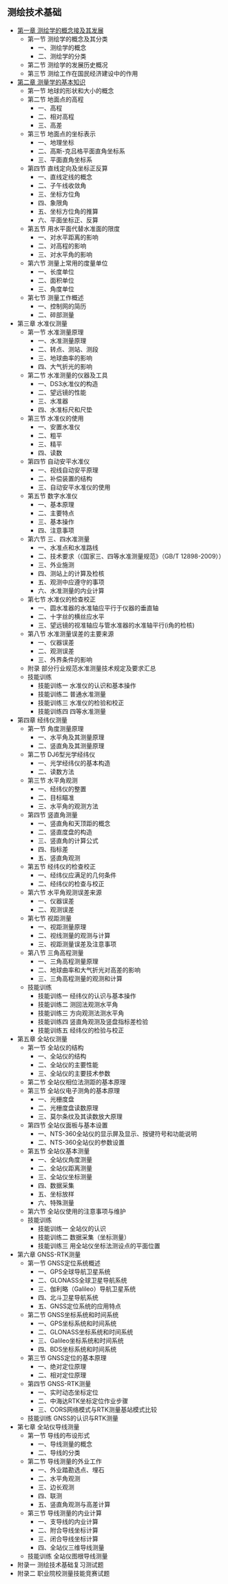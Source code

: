 ## 测绘技术基础
- [第一章 测绘学的概念接及其发展](chapter1.md)
	- 第一节 测绘学的概念及其分类
		- 一、测绘学的概念
		- 二、测绘学的分类
	- 第二节 测绘学的发展历史概况
	- 第三节 测绘工作在国民经济建设中的作用
- [第二章 测量学的基本知识](chapter2.md)
	- 第一节 地球的形状和大小的概念
	- 第二节 地面点的高程
		- 一、高程
		- 二、相对高程
		- 三、高差
	- 第三节 地面点的坐标表示
		- 一、地理坐标
		- 二、高斯-克吕格平面直角坐标系
		- 三、平面直角坐标系
	- 第四节 直线定向及坐标正反算
		- 一、直线定线的概念
		- 二、子午线收敛角
		- 三、坐标方位角
		- 四、象限角
		- 五、坐标方位角的推算
		- 六、平面坐标正、反算
	- 第五节 用水平面代替水准面的限度
		- 一、对水平距离的影响
		- 二、对高程的影响
		- 三、对水平角的影响
	- 第六节 测量上常用的度量单位
		- 一、长度单位
		- 二、面积单位
		- 三、角度单位
	- 第七节 测量工作概述
		- 一、控制网的简历
		- 二、碎部测量
- 第三章 水准仪测量
	- 第一节 水准测量原理
		- 一、水准测量原理
		- 二、转点、测站、测段
		- 三、地球曲率的影响
		- 四、大气折光的影响
	- 第二节 水准测量的仪器及工具
		- 一、DS3水准仪的构造
		- 二、望远镜的性能
		- 三、水准器
		- 四、水准标尺和尺垫
	- 第三节 水准仪的使用
		- 一、安置水准仪
		- 二、粗平
		- 三、精平
		- 四、读数
	- 第四节 自动安平水准仪
		- 一、视线自动安平原理
		- 二、补偿装置的结构
		- 三、自动安平水准仪的使用
	- 第五节 数字水准仪
		- 一、基本原理
		- 二、主要特点
		- 三、基本操作
		- 四、注意事项
	- 第六节 三、四水准测量
		- 一、水准点和水准路线
		- 二、技术要求（《国家三、四等水准测量规范》（GB/T 12898-2009））
		- 三、外业施测
		- 四、测站上的计算及检核
		- 五、观测中应遵守的事项
		- 六、水准测量的内业计算
	- 第七节 水准仪的检查校正
		- 一、圆水准器的水准轴应平行于仪器的垂直轴
		- 二、十字丝的横丝应水平
		- 三、望远镜的视准轴应与管水准器的水准轴平行(i角的检核)
	- 第八节 水准测量误差的主要来源
		- 一、仪器误差
		- 二、观测误差
		- 三、外界条件的影响
	- 附录 部分行业规范水准测量技术规定及要求汇总
	- 技能训练
		- 技能训练一 水准仪的认识和基本操作
		- 技能训练二 普通水准测量
		- 技能训练三 水准仪的检验和校正
		- 技能训练四 四等水准测量
- 第四章 经纬仪测量
	- 第一节 角度测量原理
		- 一、水平角及其测量原理
		- 二、竖直角及其测量原理
	- 第二节 DJ6型光学经纬仪
		- 一、光学经纬仪的基本构造
		- 二、读数方法
	- 第三节 水平角观测
		- 一、经纬仪的整置
		- 二、目标瞄准
		- 三、水平角的观测方法
	- 第四节 竖直角测量
		- 一、竖直角和天顶距的概念
		- 二、竖直度盘的构造
		- 三、竖直角的计算公式
		- 四、指标差
		- 五、竖直角观测
	- 第五节 经纬仪的检查校正
		- 一、经纬仪应满足的几何条件
		- 二、经纬仪的检查与校正
	- 第六节 水平角观测误差来源
		- 一、仪器误差
		- 二、观测误差
	- 第七节 视距测量
		- 一、视距测量原理
		- 二、视线测量的观测与计算
		- 三、视距测量误差及注意事项
	- 第八节 三角高程测量
		- 一、三角高程测量原理
		- 二、地球曲率和大气折光对高差的影响
		- 三、三角高程测量的观测和计算
	- 技能训练
		- 技能训练一 经纬仪的认识与基本操作
		- 技能训练二 测回法观测水平角
		- 技能训练三 方向观测法测水平角
		- 技能训练四 竖直角观测及竖盘指标差检验
		- 技能训练五 经纬仪的检验与校正
- 第五章 全站仪测量
	- 第一节 全站仪的结构
		- 一、全站仪的结构
		- 二、全站仪的主要性能
		- 三、全站仪的主要技术参数
	- 第二节 全站仪相位法测距的基本原理
	- 第三节 全站仪电子测角的基本原理
		- 一、光栅度盘
		- 二、光栅度盘读数原理
		- 三、莫尔条纹及其读数放大原理
	- 第四节 全站仪面板与基本设置
		- 一、NTS-360全站仪的显示屏及显示、按键符号和功能说明
		- 二、NTS-360全站仪的参数设置
	- 第五节 全站仪基本测量
		- 一、全站仪角度测量
		- 二、全站仪距离测量
		- 三、全站仪坐标测量
		- 四、数据采集
		- 五、坐标放样
		- 六、特殊测量
	- 第六节 全站仪使用的注意事项与维护
	- 技能训练
		- 技能训练一 全站仪的认识
		- 技能训练二 数据采集（坐标测量）
		- 技能训练三 用全站仪坐标法测设点的平面位置
- 第六章 GNSS-RTK测量
	- 第一节 GNSS定位系统概述
		- 一、GPS全球导航卫星系统
		- 二、GLONASS全球卫星导航系统
		- 三、伽利略（Galileo）导航卫星系统
		- 四、北斗卫星导航系统
		- 五、GNSS定位系统的应用特点
	- 第二节 GNSS坐标系统和时间系统
		- 一、GPS坐标系统和时间系统
		- 二、GLONASS坐标系统和时间系统
		- 三、Galileo坐标系统和时间系统
		- 四、BDS坐标系统和时间系统
	- 第三节 GNSS定位的基本原理
		- 一、绝对定位原理
		- 二、相对定位原理
	- 第四节 GNSS-RTK测量
		- 一、实时动态坐标定位
		- 二、中海达RTK坐标定位作业步骤
		- 三、CORS网络模式与RTK测量基站模式比较
	- 技能训练 GNSS的认识与RTK测量
- 第七章 全站仪导线测量
	- 第一节 导线的布设形式
		- 一、导线测量的概念
		- 二、导线的分类
	- 第二节 导线测量的外业工作
		- 一、外业踏勘选点、埋石
		- 二、水平角观测
		- 三、边长观测
		- 四、联测
		- 五、竖直角观测与高差计算
	- 第三节 导线测量的内业计算
		- 一、支导线的内业计算
		- 二、附合导线坐标计算
		- 三、闭合导线坐标计算
		- 四、全站仪三维导线测量
	- 技能训练 全站仪图根导线测量
- 附录一 测绘技术基础复习测试题
- 附录二 职业院校测量技能竞赛试题